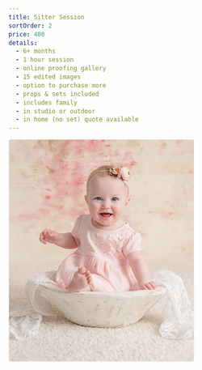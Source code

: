 ```yaml
---
title: Sitter Session
sortOrder: 2
price: 400
details:
  - 6+ months
  - 1 hour session
  - online proofing gallery
  - 15 edited images
  - option to purchase more
  - props & sets included
  - includes family
  - in studio or outdoor
  - in home (no set) quote available
---
```


![Sitter Milestone](../../assets/sitterMilestone.png)
